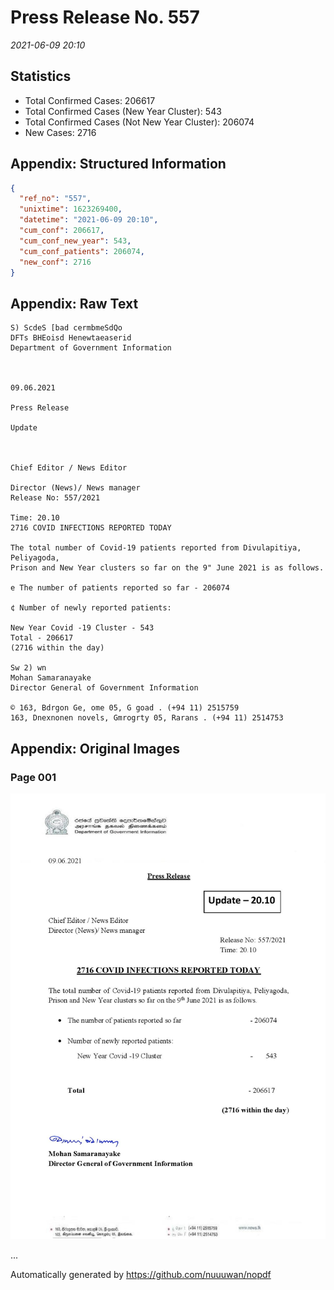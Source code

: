 
# Press Release No. 557
*2021-06-09 20:10*
## Statistics
* Total Confirmed Cases: 206617
* Total Confirmed Cases (New Year Cluster): 543
* Total Confirmed Cases (Not New Year Cluster): 206074
* New Cases: 2716




## Appendix: Structured Information
```json
{
  "ref_no": "557",
  "unixtime": 1623269400,
  "datetime": "2021-06-09 20:10",
  "cum_conf": 206617,
  "cum_conf_new_year": 543,
  "cum_conf_patients": 206074,
  "new_conf": 2716
}
```

## Appendix: Raw Text
```text
S) ScdeS [bad cermbmeSdQo
DFTs BHEoisd Henewtaeaserid
Department of Government Information

 

09.06.2021

Press Release

Update

 

Chief Editor / News Editor

Director (News)/ News manager
Release No: 557/2021

Time: 20.10
2716 COVID INFECTIONS REPORTED TODAY

The total number of Covid-19 patients reported from Divulapitiya, Peliyagoda,
Prison and New Year clusters so far on the 9" June 2021 is as follows.

e The number of patients reported so far - 206074

¢ Number of newly reported patients:

New Year Covid -19 Cluster - 543
Total - 206617
(2716 within the day)

Sw 2) wn
Mohan Samaranayake
Director General of Government Information

© 163, Bdrgon Ge, ome 05, G goad . (+94 11) 2515759
163, Dnexnonen novels, Gmrogrty 05, Rarans . (+94 11) 2514753

```

## Appendix: Original Images

### Page 001

![page_no](./nopdf.dgigovlk.ref557.page001.jpeg)
        

...

Automatically generated by https://github.com/nuuuwan/nopdf

    
    